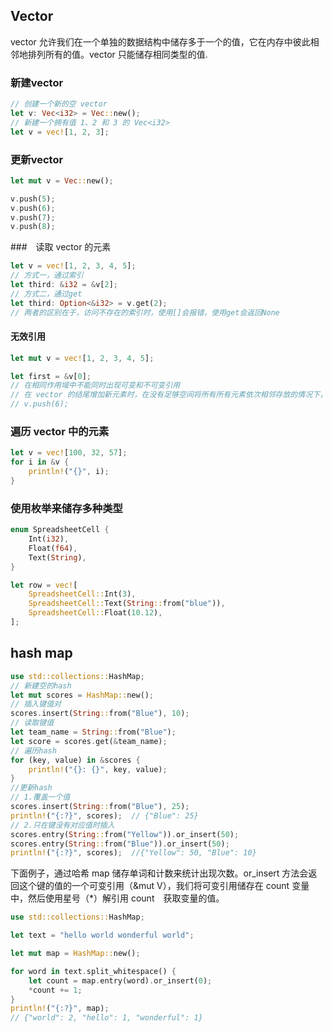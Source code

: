 ## Vector
vector 允许我们在一个单独的数据结构中储存多于一个的值，它在内存中彼此相邻地排列所有的值。vector 只能储存相同类型的值.
### 新建vector
```rust
// 创建一个新的空 vector
let v: Vec<i32> = Vec::new();
// 新建一个拥有值 1、2 和 3 的 Vec<i32>
let v = vec![1, 2, 3];
```
### 更新vector
```rust
let mut v = Vec::new();

v.push(5);
v.push(6);
v.push(7);
v.push(8);
```
###　读取 vector 的元素
```rust
let v = vec![1, 2, 3, 4, 5];
// 方式一，通过索引
let third: &i32 = &v[2];
// 方式二，通过get
let third: Option<&i32> = v.get(2);
// 两者的区别在于，访问不存在的索引时，使用[]会报错，使用get会返回None
```
#### 无效引用
```rust
let mut v = vec![1, 2, 3, 4, 5];

let first = &v[0];
// 在相同作用域中不能同时出现可变和不可变引用
// 在 vector 的结尾增加新元素时，在没有足够空间将所有所有元素依次相邻存放的情况下，可能会要求分配新内存并将老的元素拷贝到新的空间中。这时，第一个元素的引用就指向了被释放的内存,借用规则阻止程序陷入这种状况.
// v.push(6);
```
### 遍历 vector 中的元素
```rust
let v = vec![100, 32, 57];
for i in &v {
    println!("{}", i);
}
```
### 使用枚举来储存多种类型
```rust
enum SpreadsheetCell {
    Int(i32),
    Float(f64),
    Text(String),
}

let row = vec![
    SpreadsheetCell::Int(3),
    SpreadsheetCell::Text(String::from("blue")),
    SpreadsheetCell::Float(10.12),
];
```
## hash map
```rust
use std::collections::HashMap;
// 新建空的hash
let mut scores = HashMap::new();
// 插入键值对
scores.insert(String::from("Blue"), 10);
// 读取键值
let team_name = String::from("Blue");
let score = scores.get(&team_name);
// 遍历hash
for (key, value) in &scores {
    println!("{}: {}", key, value);
}
//更新hash
// 1.覆盖一个值
scores.insert(String::from("Blue"), 25);
println!("{:?}", scores);  // {"Blue": 25}
// 2.只在键没有对应值时插入
scores.entry(String::from("Yellow")).or_insert(50);
scores.entry(String::from("Blue")).or_insert(50);
println!("{:?}", scores);  //{"Yellow": 50, "Blue": 10}
```
下面例子，通过哈希 map 储存单词和计数来统计出现次数。or_insert 方法会返回这个键的值的一个可变引用（&mut V），我们将可变引用储存在 count 变量中，然后使用星号（*）解引用 count　获取变量的值。
```rust
use std::collections::HashMap;

let text = "hello world wonderful world";

let mut map = HashMap::new();

for word in text.split_whitespace() {
    let count = map.entry(word).or_insert(0);
    *count += 1;
}
println!("{:?}", map);  
// {"world": 2, "hello": 1, "wonderful": 1}
```